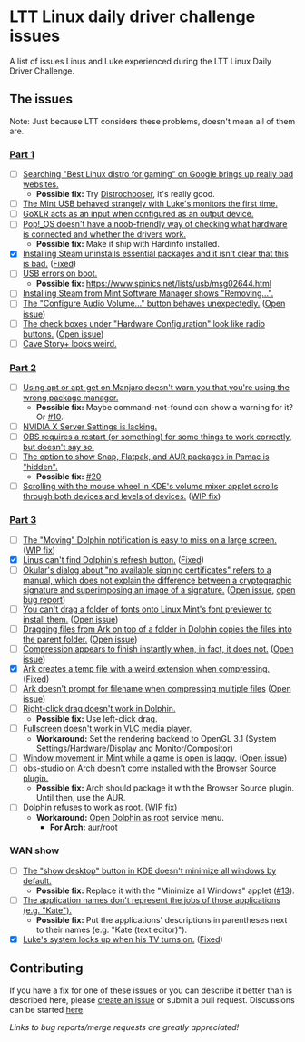 # LTT Linux daily driver challenge issues

A list of issues Linus and Luke experienced during the LTT Linux Daily Driver Challenge. 

## The issues

Note: Just because LTT considers these problems, doesn't mean all of them are.

### [Part 1](https://www.youtube.com/watch?v=0506yDSgU7M)

- [ ] [Searching "Best Linux distro for gaming" on Google brings up really bad websites.](https://www.youtube.com/watch?v=0506yDSgU7M&t=67s)
  - **Possible fix:** Try [Distrochooser](https://distrochooser.de/), it's really good.
- [ ] [The Mint USB behaved strangely with Luke's monitors the first time.](https://youtu.be/0506yDSgU7M?t=398)
- [ ] [GoXLR acts as an input when configured as an output device.](https://youtu.be/0506yDSgU7M?t=552)
- [ ] [Pop!\_OS doesn't have a noob-friendly way of checking what hardware is connected and whether the drivers work.](https://youtu.be/0506yDSgU7M?t=579)
  - **Possible fix:** Make it ship with Hardinfo installed.
- [x] [Installing Steam uninstalls essential packages and it isn't clear that this is bad.](https://youtu.be/0506yDSgU7M?t=607) ([Fixed](https://github.com/pop-os/apt/pull/1)) 
- [ ] [USB errors on boot.](https://youtu.be/0506yDSgU7M?t=870)
  - **Possible fix:** https://www.spinics.net/lists/usb/msg02644.html
- [ ] [Installing Steam from Mint Software Manager shows "Removing...".](https://youtu.be/0506yDSgU7M?t=921)
- [ ] [The "Configure Audio Volume..." button behaves unexpectedly.](https://youtu.be/0506yDSgU7M?t=982) ([Open issue](https://invent.kde.org/teams/usability/issue-board/-/issues/11))
- [ ] [The check boxes under "Hardware Configuration" look like radio buttons.](https://youtu.be/0506yDSgU7M?t=991) ([Open issue](https://gitlab.manjaro.org/applications/manjaro-settings-manager/-/issues/194))
- [ ] [Cave Story+ looks weird.](https://youtu.be/0506yDSgU7M?t=1101)

### [Part 2](https://youtu.be/3E8IGy6I9Wo)

- [ ] [Using apt or apt-get on Manjaro doesn't warn you that you're using the wrong package manager.](https://youtu.be/3E8IGy6I9Wo?t=107)
  - **Possible fix:** Maybe command-not-found can show a warning for it? Or [#10](https://github.com/glibg10b/ltt-linux-challenge-issues/issues/10).
- [ ] [NVIDIA X Server Settings is lacking.](https://youtu.be/3E8IGy6I9Wo?t=183)
- [ ] [OBS requires a restart (or something) for some things to work correctly, but doesn't say so.](https://youtu.be/3E8IGy6I9Wo?t=224)
- [ ] [The option to show Snap, Flatpak, and AUR packages in Pamac is "hidden".](https://youtu.be/3E8IGy6I9Wo?t=540)
  - **Possible fix:** [#20](https://github.com/glibg10b/ltt-linux-challenge-issues/issues/20)
- [ ] [Scrolling with the mouse wheel in KDE's volume mixer applet scrolls through both devices and levels of devices.](https://youtu.be/3E8IGy6I9Wo?t=573) ([WIP fix](https://invent.kde.org/teams/usability/issue-board/-/issues/9))

### [Part 3](https://youtu.be/TtsglXhbxno)

- [ ] [The "Moving" Dolphin notification is easy to miss on a large screen.](https://youtu.be/TtsglXhbxno?t=163) ([WIP fix](https://invent.kde.org/teams/usability/issue-board/-/issues/4))
- [x] [Linus can't find Dolphin's refresh button.](https://youtu.be/TtsglXhbxno?t=203) ([Fixed](https://github.com/glibg10b/ltt-linux-challenge-issues/issues/12))
- [ ] [Okular's dialog about "no available signing certificates" refers to a manual, which does not explain the difference between a cryptographic signature and superimposing an image of a signature.](https://youtu.be/TtsglXhbxno?t=281) ([Open issue](https://invent.kde.org/teams/usability/issue-board/-/issues/5), [open bug report](https://bugs.kde.org/show_bug.cgi?id=315930))
- [ ] [You can't drag a folder of fonts onto Linux Mint's font previewer to install them.](https://youtu.be/TtsglXhbxno?t=455) ([Open issue](https://gitlab.gnome.org/GNOME/gnome-font-viewer/-/issues/5))
- [ ] [Dragging files from Ark on top of a folder in Dolphin copies the files into the parent folder.](https://youtu.be/TtsglXhbxno?t=499) ([Open issue](https://invent.kde.org/teams/usability/issue-board/-/issues/8))
- [ ] [Compression appears to finish instantly when, in fact, it does not.](https://youtu.be/TtsglXhbxno?t=732) ([Open issue](https://invent.kde.org/teams/usability/issue-board/-/issues/3))
- [x] [Ark creates a temp file with a weird extension when compressing.](https://youtu.be/TtsglXhbxno?t=732) ([Fixed](https://invent.kde.org/utilities/ark/-/merge_requests/79))
- [ ] [Ark doesn't prompt for filename when compressing multiple files](https://youtu.be/TtsglXhbxno?t=816) ([Open issue](https://invent.kde.org/teams/usability/issue-board/-/issues/10))
- [ ] [Right-click drag doesn't work in Dolphin.](https://youtu.be/TtsglXhbxno?t=1024)
  - **Possible fix:** Use left-click drag.
- [ ] [Fullscreen doesn't work in VLC media player.](https://youtu.be/TtsglXhbxno?t=1234)
  - **Workaround:** Set the rendering backend to OpenGL 3.1 (System Settings/Hardware/Display and Monitor/Compositor)
- [ ] [Window movement in Mint while a game is open is laggy.](https://youtu.be/TtsglXhbxno?t=1294) ([Open issue](https://github.com/linuxmint/Cinnamon/issues/2465))
- [ ] [obs-studio on Arch doesn't come installed with the Browser Source plugin.](https://youtu.be/TtsglXhbxno?t=1408)
  - **Possible fix:** Arch should package it with the Browser Source plugin. Until then, use the AUR.
- [ ] [Dolphin refuses to work as root.](https://youtu.be/TtsglXhbxno?t=1496) ([WIP fix](https://invent.kde.org/teams/usability/issue-board/-/issues/6))
  - **Workaround:** [Open Dolphin as root](https://store.kde.org/p/1384645/) service menu.
    - **For Arch:** [aur/root](https://github.com/glibg10b/ltt-linux-challenge-issues/issues/22)

### WAN show

- [ ] [The "show desktop" button in KDE doesn't minimize all windows by default.](https://youtu.be/fJB9fdXWiiw?t=497)
  - **Possible fix:** Replace it with the "Minimize all Windows" applet ([#13](https://github.com/glibg10b/ltt-linux-challenge-issues/issues/13)).
- [ ] [The application names don't represent the jobs of those applications (e.g. "Kate").](https://youtu.be/fJB9fdXWiiw?t=702)
  - **Possible fix:** Put the applications' descriptions in parentheses next to their names (e.g. "Kate (text editor)").
- [x] [Luke's system locks up when his TV turns on.](https://youtu.be/sS25mCLyQyk?t=416) ([Fixed](https://bugs.kde.org/show_bug.cgi?id=446699))

## Contributing

If you have a fix for one of these issues or you can describe it better than is described here, please [create an issue](https://github.com/glibg10b/ltt-linux-challenge-issues/issues/new/choose) or submit a pull request. Discussions can be started [here](https://github.com/glibg10b/ltt-linux-challenge-issues/discussions/categories/general). 

*Links to bug reports/merge requests are greatly appreciated!*
